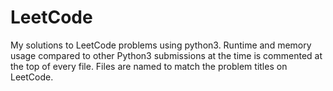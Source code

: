 # LeetCode
My solutions to LeetCode problems using python3. Runtime and memory usage compared to other Python3 submissions at the time is  commented at the top of every file. Files are named to match the problem titles on LeetCode. 
